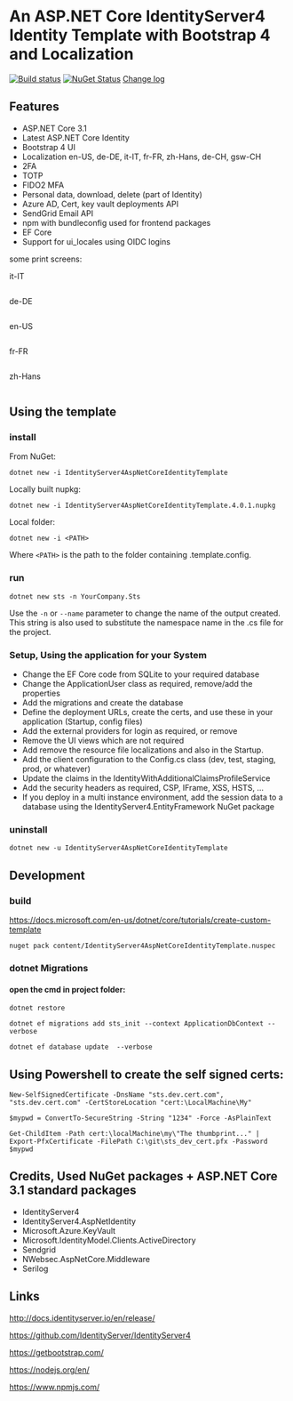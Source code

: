 # An ASP.NET Core IdentityServer4 Identity Template with Bootstrap 4 and Localization

[![Build status](https://ci.appveyor.com/api/projects/status/ibm36ev49bpjf3o9?svg=true)](https://ci.appveyor.com/project/damienbod/identityserver4aspnetcoreidentitytemplate) [![NuGet Status](http://img.shields.io/nuget/v/IdentityServer4AspNetCoreIdentityTemplate.svg?style=flat-square)](https://www.nuget.org/packages/IdentityServer4AspNetCoreIdentityTemplate/) [Change log](https://github.com/damienbod/IdentityServer4AspNetCoreIdentityTemplate/blob/master/Changelog.md)

## Features

- ASP.NET Core 3.1
- Latest ASP.NET Core Identity
- Bootstrap 4 UI
- Localization en-US, de-DE, it-IT, fr-FR, zh-Hans, de-CH, gsw-CH
- 2FA
- TOTP
- FIDO2 MFA
- Personal data, download, delete (part of Identity)
- Azure AD, Cert, key vault deployments API
- SendGrid Email API
- npm with bundleconfig used for frontend packages
- EF Core
- Support for ui_locales using OIDC logins

some print screens:

it-IT

<img src="https://github.com/damienbod/IdentityServer4AspNetCoreIdentityTemplate/blob/master/images/it-IT_template.png" alt=""  />

de-DE

<img src="https://github.com/damienbod/IdentityServer4AspNetCoreIdentityTemplate/blob/master/images/de-DE_template.png" alt="" />

en-US

<img src="https://github.com/damienbod/IdentityServer4AspNetCoreIdentityTemplate/blob/master/images/en-US_template.png" alt=""  />

fr-FR

<img src="https://github.com/damienbod/IdentityServer4AspNetCoreIdentityTemplate/blob/master/images/fr-FR_template.png" alt=""  />

zh-Hans

<img src="https://github.com/damienbod/IdentityServer4AspNetCoreIdentityTemplate/blob/master/images/zh-Hans_template.png" alt=""  />

## Using the template

### install

From NuGet:

```
dotnet new -i IdentityServer4AspNetCoreIdentityTemplate
```

Locally built nupkg:

```
dotnet new -i IdentityServer4AspNetCoreIdentityTemplate.4.0.1.nupkg
```

Local folder:

```
dotnet new -i <PATH>
```

Where `<PATH>` is the path to the folder containing .template.config.

### run

```
dotnet new sts -n YourCompany.Sts
```

Use the `-n` or `--name` parameter to change the name of the output created. This string is also used to substitute the namespace name in the .cs file for the project.

### Setup, Using the application for your System

- Change the EF Core code from SQLite to your required database
- Change the ApplicationUser class as required, remove/add the properties
- Add the migrations and create the database
- Define the deployment URLs, create the certs, and use these in your application (Startup, config files)
- Add the external providers for login as required, or remove
- Remove the UI views which are not required
- Add remove the resource file localizations and also in the Startup.
- Add the client configuration to the Config.cs class (dev, test, staging, prod, or whatever)
- Update the claims in the IdentityWithAdditionalClaimsProfileService
- Add the security headers as required, CSP, IFrame, XSS, HSTS, ...
- If you deploy in a multi instance environment, add the session data to a database using the IdentityServer4.EntityFramework NuGet package

### uninstall

```
dotnet new -u IdentityServer4AspNetCoreIdentityTemplate
```

## Development

### build

https://docs.microsoft.com/en-us/dotnet/core/tutorials/create-custom-template

```
nuget pack content/IdentityServer4AspNetCoreIdentityTemplate.nuspec
```

### dotnet Migrations

#### open the cmd in project folder:

```
dotnet restore

dotnet ef migrations add sts_init --context ApplicationDbContext --verbose

dotnet ef database update  --verbose
```

## Using Powershell to create the self signed certs:

```
New-SelfSignedCertificate -DnsName "sts.dev.cert.com", "sts.dev.cert.com" -CertStoreLocation "cert:\LocalMachine\My"

$mypwd = ConvertTo-SecureString -String "1234" -Force -AsPlainText

Get-ChildItem -Path cert:\localMachine\my\"The thumbprint..." | Export-PfxCertificate -FilePath C:\git\sts_dev_cert.pfx -Password $mypwd
```

## Credits, Used NuGet packages + ASP.NET Core 3.1 standard packages

- IdentityServer4
- IdentityServer4.AspNetIdentity
- Microsoft.Azure.KeyVault
- Microsoft.IdentityModel.Clients.ActiveDirectory
- Sendgrid
- NWebsec.AspNetCore.Middleware
- Serilog

## Links

http://docs.identityserver.io/en/release/

https://github.com/IdentityServer/IdentityServer4

https://getbootstrap.com/

https://nodejs.org/en/

https://www.npmjs.com/
